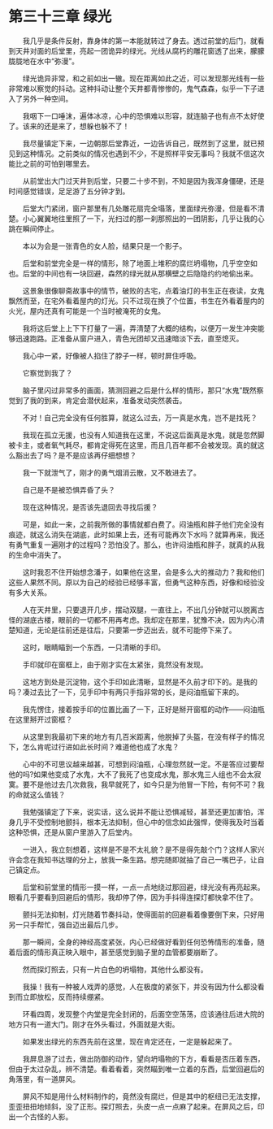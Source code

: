 # 第三十三章 绿光


　　我几乎是条件反射，靠身体的第一本能就转过了身去。透过前堂的后门，就看到天井对面的后堂里，亮起一团诡异的绿光。光线从腐朽的雕花窗透了出来，朦朦胧胧地在水中“弥漫”。

　　绿光诡异非常，和之前如出一辙。现在距离如此之近，可以发现那光线有一些非常难以察觉的抖动。这种抖动让整个天井都青惨惨的，鬼气森森，似乎一下子进入了另外一种空间。

　　我咽下一口唾沫，遍体冰凉，心中的恐惧难以形容，就连脑子也有点不太好使了。该来的还是来了，想躲也躲不了！

　　我尽量镇定下来，一边朝那后堂靠近，一边告诉自己，既然到了这里，就已预见到这种情况。之前类似的情况也遇到不少，不是照样平安无事吗？我就不信这次能比之前的可怕到哪里去。  

　　从前堂出大门过天井到后堂，只要二十步不到，不知是因为我浑身僵硬，还是时间感觉错误，足足游了五分钟才到。

　　后堂大门紧闭，窗户那里有几处雕花扇完全塌落，里面绿光弥漫，但是看不清楚。小心翼翼地往里照了一下，光扫过的那一刹那照出的一团阴影，几乎让我的心跳在瞬间停止。

　　本以为会是一张青色的女人脸，结果只是一个影子。

　　后堂和前堂完全是一样的情形，除了地面上堆积的腐烂坍塌物，几乎空空如也。后堂的中间也有一块回避，森然的绿光就从那横壁之后隐隐约约地偷出来。  

　　这景象很像聊斋故事中的情节，破败的古宅，点着油灯的书生正在夜读，女鬼飘然而至，在宅外看着屋内的灯光。只不过现在换了个位置，书生在外看着屋内的火光，屋内还真有可能是一个当时被淹死的女鬼。

　　我将这后堂上上下下打量了一遍，弄清楚了大概的结构，以便万一发生冲突能够迅速跑路。正准备从窗户进入，青色光团却又迅速暗淡下去，直至熄灭。

　　我心中一紧，好像被人掐住了脖子一样，顿时屏住呼吸。

　　它察觉到我了？

　　脑子里闪过非常多的画面，猜测回避之后是什么样的情形，那只“水鬼”既然察觉到了我的到来，肯定会潜伏起来，准备发动突然袭击。  

　　不对！自己完全没有任何胜算，就这么过去，万一真是水鬼，岂不是找死？

　　我现在孤立无援，也没有人知道我在这里，不说这后面真是水鬼，就是忽然脚被卡主，或者氧气耗尽，都肯定得死在这里，而且几百年都不会被发现。真的就这么豁出去了吗？是不是应该再仔细想想？

　　我一下就泄气了，刚才的勇气烟消云散，又不敢进去了。

　　自己是不是被恐惧弄昏了头？

　　现在这种情况，是否该先退回去寻找后援？

　　可是，如此一来，之前我所做的事情就都白费了。闷油瓶和胖子他们完全没有痕迹，就这么消失在湖底，此时如果上去，还有可能再次下水吗？就算再来，我还有勇气重复一遍刚才的过程吗？恐怕没了。那么，也许闷油瓶和胖子，就真的从我的生命中消失了。

　　这时我忍不住开始想念潘子，如果他在这里，会是多么大的推动力？我和他们这些人果然不同。原以为自己的经验已经够丰富，但勇气这种东西，好像和经验没有多大关系。

　　人在天井里，只要退开几步，摆动双腿，一直往上，不出几分钟就可以脱离古怪的湖底古楼，眼前的一切都不用再考虑。我却定在那里，犹豫不决，因为内心清楚知道，无论是往前还是往后，只要第一步迈出去，就不可能停下来了。  

　　这时，眼睛瞄到一个东西，一只清晰的手印。

　　手印就印在窗框上，由于刚才实在太紧张，竟然没有发现。

　　这地方到处是沉淀物，这个手印如此清晰，显然是不久前才印下的。是我的吗？凑过去比了一下，见手印中有两只手指非常的长，是闷油瓶留下来的。

　　我先愣住，接着按手印的位置比画了一下，正好是掰开窗框的动作——闷油瓶在这里掰开过窗框？

　　从这里到我最初下来的地方有几百米距离，他脱掉了头盔，在没有样子的情况下，怎么肯呢过行进如此长时间？难道他也成了水鬼？

　　心中的不可思议越来越甚，可想到闷油瓶，心理忽然就一定。不是答应过要帮他的吗?如果他变成了水鬼，大不了我死了也变成水鬼，那水鬼三人组也不会太寂寞。要不是他过去几次救我，我早就死了，如今只是为他冒一下险，有何不可？我的命就这么值钱？  

　　我勉强镇定了下来，说实话，这么说并不能让恐惧减轻，甚至还更加害怕，浑身几乎不受控制地颤抖，根本无法抑制，但心中的信念如此强悍，使得我及时当着这种恐惧，还是从窗户里游入了后堂内。

　　一进入，我立刻想着，这样是不是不太礼貌？是不是得先敲个门？这样人家兴许会念在我知书达理的分上，放我一条生路。想完随即就抽了自己一嘴巴子，让自己镇定点。

　　后堂和前堂里的情形一摸一样，一点一点地绕过那回避，绿光没有再亮起来。眼看几乎要看到回避后的情形，我却停了停，因为手抖得连探灯都快拿不住了。

　　颤抖无法抑制，灯光随着节奏抖动，使得面前的回避看着像要倒下来，只好用另一只手帮忙，强自迈出最后几步。

　　那一瞬间，全身的神经高度紧张，内心已经做好看到任何恐怖情形的准备，随着后面的情形真正映入眼中，甚至感觉到脑子里的血管都要崩断了。

　　然而探灯照去，只有一片白色的坍塌物，其他什么都没有。

　　我操！我有一种被人戏弄的感觉，人在极度的紧张下，并没有因为什么都没看到而立即放松，反而持续绷紧。  

　　环看四周，发现整个内堂是完全封闭的，后面空空荡荡，应该通往后进大院的地方只有一道大门。刚才在外头看过，外面就是大街。

　　如果发出绿光的东西先前在这里，现在肯定还在，一定是躲起来了。

　　我屏息游了过去，做出防御的动作，望向坍塌物的下方，看看是否压着东西，但由于太过杂乱，辨不清楚。看着看着，突然瞄到唯一立着的东西，后堂回避后的角落里，有一道屏风。

　　屏风不知是用什么材料制作的，竟然没有腐烂，但是其中的枢纽已无法支撑，歪歪扭扭地倾斜，没了正形。探灯照去，头皮一点一点麻了起来。在屏风之后，印出一个古怪的人影。

